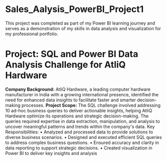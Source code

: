 # Sales_Aalysis_PowerBI_Project1
This project was completed as part of my Power BI learning journey and serves as a demonstration of my skills in data analysis and visualization for my professional portfolio.
# Project: SQL and Power BI Data Analysis Challenge for AtliQ Hardware
**Company Background:**
AtliQ Hardware, a leading computer hardware manufacturer in India with a growing international presence, identified the need for enhanced data insights to facilitate faster and smarter decision-making processes.
**Project Scope:**
The SQL challenge involved addressing 10 ad-hoc business queries to deliver actionable insights, helping AtliQ Hardware optimize its operations and strategic decision-making. The queries required expertise in data extraction, manipulation, and analysis to uncover meaningful patterns and trends within the company's data.
Key Responsibilities:
•	Analyzed and processed data to provide solutions to diverse business scenarios.
•	Designed and executed efficient SQL queries to address complex business questions.
•	Ensured accuracy and clarity in data reporting to support strategic decisions.
•	Created visualization in Power BI to deliver key insights and analysis 
